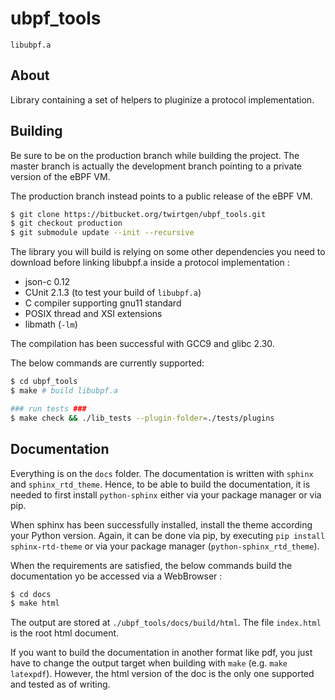 ubpf_tools
==========

`libubpf.a`

About
-----

Library containing a set of helpers to
pluginize a protocol implementation.

Building
--------

Be sure to be on the production branch while building
the project. The master branch is actually the 
development branch pointing to a private version
of the eBPF VM.

The production branch instead points to a public
release of the eBPF VM.

```bash
$ git clone https://bitbucket.org/twirtgen/ubpf_tools.git
$ git checkout production
$ git submodule update --init --recursive
```

The library you will build is relying on some other
dependencies you need to download before linking
libubpf.a inside a protocol implementation :

- json-c 0.12
- CUnit 2.1.3 (to test your build of `libubpf.a`)
- C compiler supporting gnu11 standard
- POSIX thread and XSI extensions
- libmath (`-lm`)

The compilation has been successful with GCC9 and
glibc 2.30.

The below commands are currently supported:
```bash
$ cd ubpf_tools
$ make # build libubpf.a

### run tests ###
$ make check && ./lib_tests --plugin-folder=./tests/plugins
```

Documentation
-------------
Everything is on the `docs` folder. The documentation is
written with `sphinx` and `sphinx_rtd_theme`. Hence, to
be able to build the documentation, it is needed to first
install `python-sphinx` either via your package manager
or via pip.

When sphinx has been successfully installed, install the
theme according your Python version. Again, it can be
done via pip, by executing `pip install sphinx-rtd-theme`
or via your package manager (`python-sphinx_rtd_theme`).

When the requirements are satisfied, the below commands
build the documentation yo be accessed via a WebBrowser :

```bash
$ cd docs
$ make html
``` 

The output are stored at `./ubpf_tools/docs/build/html`.
The file `index.html` is the root html document.

If you want to build the documentation in another format
like pdf, you just have to change the output target when
building with `make` (e.g. `make latexpdf`). However,
the html version of the doc is the only one supported
and tested as of writing.
